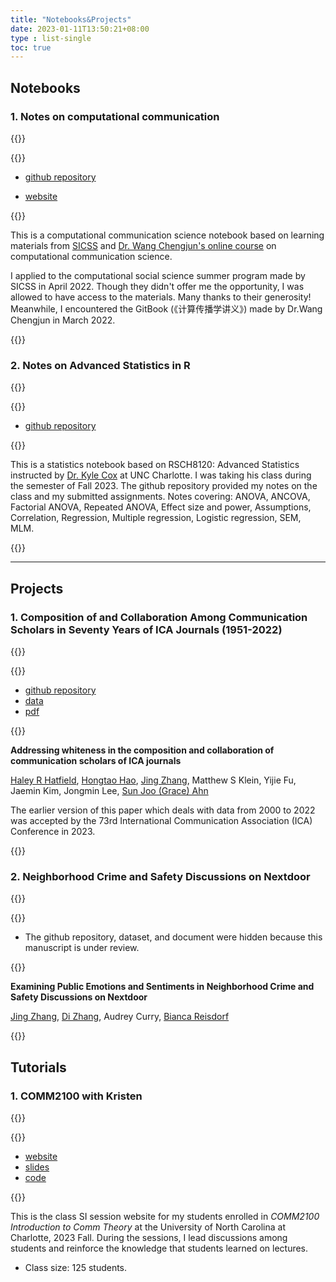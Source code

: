 ```yaml
---
title: "Notebooks&Projects"
date: 2023-01-11T13:50:21+08:00
type : list-single
toc: true
---
```

## Notebooks

### 1. Notes on computational communication

{{<columns>}}

{{<figure-a src="/image/cc_rise.jpg">}}

- [github repository](https://github.com/KristenJZ/Computational-communication-science-note) 

- [website]()

{{<column>}}

This is a computational communication science notebook based on learning materials from [SICSS](https://sicss.io/curriculum) and [Dr. Wang Chengjun's online course](https://chengjun.github.io/mybook/index.html) on computational communication science.

I applied to the computational social science summer program made by SICSS in April 2022. Though they didn't offer me the opportunity, I was allowed to have access to the materials. Many thanks to their generosity! Meanwhile, I encountered the GitBook (《计算传播学讲义》) made by Dr.Wang Chengjun in March 2022. 

{{<endcolumn>}}

### 2. Notes on Advanced Statistics in R

{{<columns>}}

{{<figure-a src="/image/rnotes.png">}}

- [github repository](https://github.com/KristenJZ/Advanced-Statistics-within-R)

{{<column>}}

This is a statistics notebook based on RSCH8120: Advanced Statistics instructed by [Dr. Kyle Cox](https://edld.charlotte.edu/directory/kyle-cox/) at UNC Charlotte. I was taking his class during the semester of Fall 2023. The github repository provided my notes on the class and my submitted assignments. Notes covering: ANOVA, ANCOVA, Factorial ANOVA, Repeated ANOVA, Effect size and power, Assumptions, Correlation, Regression, Multiple regression, Logistic regression, SEM, MLM.

{{<endcolumn>}}

***

## Projects

### 1. Composition of and Collaboration Among Communication Scholars in Seventy Years of ICA Journals (1951-2022)

{{<columns>}}

{{<figure-a src="/image/collaboration.png">}}

- [github repository](https://github.com/hongtaoh/ica_authors) 
- [data](https://osf.io/8bszj/?view_only=4f7ab87e834045d08eddf4dafb0ceffa)
- [pdf](https://kristenjz.github.io/file/ICA2023_CompMethods.pdf)

{{<column>}}

**Addressing whiteness in the composition and collaboration of communication scholars of ICA journals**

[Haley R Hatfield](http://haleyrhatfield.com/), [Hongtao Hao](https://hongtaoh.com/), [Jing Zhang](https://kristenjz.github.io/), Matthew S Klein, Yijie Fu, Jaemin Kim, Jongmin Lee, [Sun Joo (Grace) Ahn](https://grady.uga.edu/faculty/sun-joo-grace-ahn/)

The earlier version of this paper which deals with data from 2000 to 2022 was accepted by the 73rd International Communication Association (ICA) Conference in 2023.

{{<endcolumn>}}

### 2. Neighborhood Crime and Safety Discussions on Nextdoor

{{<columns>}}

{{<figure-a src="/image/negative_comment">}}

- The github repository, dataset, and document were hidden because this manuscript is under review. 

{{<column>}}

**Examining Public Emotions and Sentiments in Neighborhood Crime and Safety Discussions on Nextdoor**

[Jing Zhang](https://kristenjz.com/), [Di Zhang](https://zhangdistephen.github.io/), Audrey Curry, [Bianca Reisdorf](https://www.biancareisdorf.com/)

{{<endcolumn>}}

## Tutorials

### 1. COMM2100 with Kristen

{{<columns>}}

{{<figure-a src="/image/hello.png" link="https://comm2100.kristenjz.com/" >}}

- [website](https://comm2100.kristenjz.com/)
- [slides](https://comm2100.kristenjz.com/slides/)
- [code](https://github.com/KristenJZ/comm2100)

{{<column>}}

This is the class SI session website for my students enrolled in *COMM2100 Introduction to Comm Theory* at the University of North Carolina at Charlotte, 2023 Fall. During the sessions, I lead discussions among students and reinforce the knowledge that students learned on lectures. 

- Class size: 125 students.

